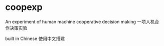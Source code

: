 # coopexp
An experiment of human machine cooperative decision making
一项人机合作决策实验

built in Chinese
使用中文搭建
